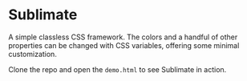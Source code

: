# Sublimate

A simple classless CSS framework. The colors and a handful of other properties can be changed with CSS variables, offering some minimal customization.

Clone the repo and open the `demo.html` to see Sublimate in action.
